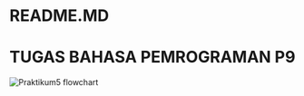 # README.MD
# TUGAS BAHASA PEMROGRAMAN P9

![Praktikum5 flowchart](https://github.com/user-attachments/assets/7b85f4e4-8292-4ca3-8f7b-70ecb9af547c)


